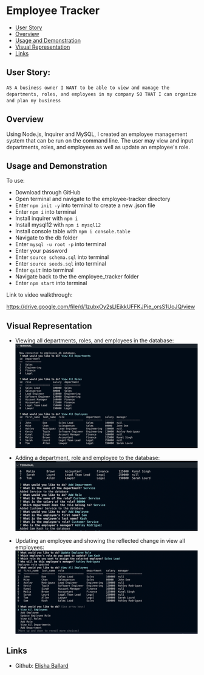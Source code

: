 # Employee Tracker

- [User Story](#user-story)
- [Overview](#overview)
- [Usage and Demonstration](#usage-and-demonstration)
- [Visual Representation](#visual-representation)
- [Links](#links)

## User Story:
`AS A business owner
I WANT to be able to view and manage the departments, roles, and employees in my company
SO THAT I can organize and plan my business`

## Overview
Using Node.js, Inquirer and MySQL, I created an employee management system that can be run on the command line. The user may view and input departments, roles, and employees as well as update an employee's role.

## Usage and Demonstration

To use:
- Download through GitHub
- Open terminal and navigate to the employee-tracker directory
- Enter `npm init -y` into terminal to create a new .json file
- Enter `npm i` into terminal
- Install inquirer with `npm i`
- Install mysql12 with `npm i mysql12`
- Install console table with `npm i console.table`
- Navigate to the db folder
- Enter `mysql -u root -p` into terminal
- Enter your password
- Enter `source schema.sql` into terminal
- Enter `source seeds.sql` into terminal
- Enter `quit` into terminal
- Navigate back to the the employee_tracker folder
- Enter `npm start` into terminal

Link to video walkthrough:

https://drive.google.com/file/d/1zubxOy2sLlEjkkUFFKJPie_orsS1UoJQ/view

## Visual Representation

- Viewing all departments, roles, and employees in the database:
![Alt text](assets/images/screen1.png)

- Adding a department, role and employee to the database:
![Alt text](assets/images/screen2.png)

- Updating an employee and showing the reflected change in view all employees:
![Alt text](assets/images/screen3.png)

## Links

- Github: [Elisha Ballard](https://github.com/ldom3976)